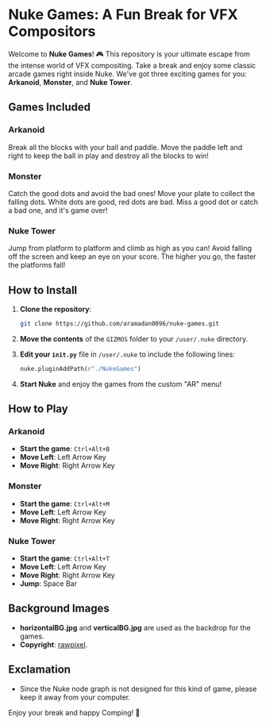 # Nuke Games: A Fun Break for VFX Compositors

Welcome to **Nuke Games**! 🎮 This repository is your ultimate escape from the intense world of VFX compositing. Take a break and enjoy some classic arcade games right inside Nuke. We've got three exciting games for you: **Arkanoid**, **Monster**, and **Nuke Tower**.

## Games Included

### Arkanoid
Break all the blocks with your ball and paddle. Move the paddle left and right to keep the ball in play and destroy all the blocks to win!

### Monster
Catch the good dots and avoid the bad ones! Move your plate to collect the falling dots. White dots are good, red dots are bad. Miss a good dot or catch a bad one, and it's game over!

### Nuke Tower
Jump from platform to platform and climb as high as you can! Avoid falling off the screen and keep an eye on your score. The higher you go, the faster the platforms fall!

## How to Install

1. **Clone the repository**:
    ```sh
    git clone https://github.com/aramadan0096/nuke-games.git
    ```

2. **Move the contents** of the `GIZMOS` folder to your `/user/.nuke` directory.

3. **Edit your `init.py`** file in `/user/.nuke` to include the following lines:
    ```python
    nuke.pluginAddPath(r"./NukeGames")
    ```

4. **Start Nuke** and enjoy the games from the custom "AR" menu!

## How to Play

### Arkanoid
- **Start the game**: `Ctrl+Alt+B`
- **Move Left**: Left Arrow Key
- **Move Right**: Right Arrow Key

### Monster
- **Start the game**: `Ctrl+Alt+M`
- **Move Left**: Left Arrow Key
- **Move Right**: Right Arrow Key

### Nuke Tower
- **Start the game**: `Ctrl+Alt+T`
- **Move Left**: Left Arrow Key
- **Move Right**: Right Arrow Key
- **Jump**: Space Bar

## Background Images

- **horizontalBG.jpg** and **verticalBG.jpg** are used as the backdrop for the games.
- **Copyright**: [rawpixel](https://www.freepik.com/author/rawpixel-com).

## Exclamation
- Since the Nuke node graph is not designed for this kind of game, please keep it away from your computer.

Enjoy your break and happy Comping! 🎉

